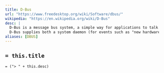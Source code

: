```yaml
---
title: D-Bus
url: "https://www.freedesktop.org/wiki/Software/dbus/"
wikipedia: "https://en.wikipedia.org/wiki/D-Bus"
desc: |
  D-Bus is a message bus system, a simple way for applications to talk to one another. In addition to interprocess communication, D-Bus helps coordinate process lifecycle; it makes it simple and reliable to code a "single instance" application or daemon, and to launch applications and daemons on demand when their services are needed.
  D-Bus supplies both a system daemon (for events such as "new hardware device added" or "printer queue changed") and a per-user-login-session daemon (for general IPC needs among user applications). Also, the message bus is built on top of a general one-to-one message passing framework, which can be used by any two apps to communicate directly (without going through the message bus daemon). Currently the communicating applications are on one computer, or through unencrypted TCP/IP suitable for use behind a firewall with shared NFS home directories. (Help wanted with [better remote transports](https://www.freedesktop.org/wiki/Software/DBusRemote/) - the transport mechanism is well-abstracted and extensible.)
aliases: [DBUS]
---
```


## `= this.title`
`= ("> " + this.desc)`
